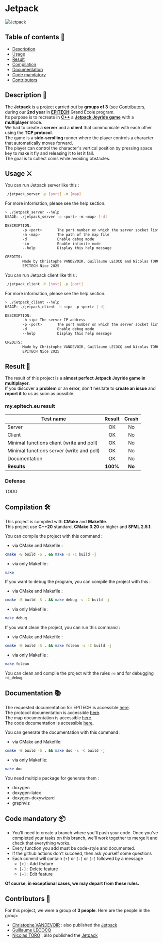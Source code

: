# Jetpack

![Jetpack](https://toro-nicolas.github.io/Jetpack/preview2.png)

## Table of contents 📑
- [Description](https://github.com/toro-nicolas/Jetpack/blob/main/README.md#description-)
- [Usage](https://github.com/toro-nicolas/Jetpack/blob/main/README.md#usage-%EF%B8%8F)
- [Result](https://github.com/toro-nicolas/Jetpack/blob/main/README.md#result-)
- [Compilation](https://github.com/toro-nicolas/Jetpack/blob/main/README.md#compilation-%EF%B8%8F)
- [Documentation](https://github.com/toro-nicolas/Jetpack/blob/main/README.md#documentation-)
- [Code mandatory](https://github.com/toro-nicolas/Jetpack/blob/main/README.md#code-mandatory-)
- [Contributors](https://github.com/toro-nicolas/Jetpack/blob/main/README.md#contributors-)


## Description 📝
The **Jetpack** is a project carried out by **groups of 3** (see [Contributors](https://github.com/toro-nicolas/Jetpack/blob/main/README.md#contributors-), during our **2nd year** in [**EPITECH**](https://www.epitech.eu/) Grand Ecole program.  
Its purpose is to recreate in [**C++**](https://en.wikipedia.org/wiki/C%2B%2B) a [**Jetpack Joyride game**](https://en.wikipedia.org/wiki/Jetpack_Joyride) with a **multiplayer** mode.  
We had to create a **server** and a **client** that communicate with each other using the **TCP protocol**.  
The game is a **side-scrolling** runner where the player controls a character that automatically moves forward.  
The player can control the character's vertical position by pressing space key to make it fly and releasing it to let it fall.  
The goal is to collect coins while avoiding obstacles.  


## Usage ⚔️
You can run Jetpack server like this :
```sh
./jetpack_server -p [port] -m [map]
```
For more information, please see the help section.
```sh
> ./jetpack_server --help
USAGE: ./jetpack_server -p <port> -m <map> [-d]

DESCRIPTION:
        -p <port>       The port number on which the server socket listens
        -m <map>        The path of the map file
        -d              Enable debug mode
        -in             Enable infinite mode
        --help          Display this help message

CREDITS:
        Made by Christophe VANDEVOIR, Guillaume LECOCQ and Nicolas TORO
        EPITECH Nice 2025
```

You can run Jetpack client like this :
```sh
./jetpack_client -h [host] -p [port]
```
For more information, please see the help section.
```sh
> ./jetpack_client --help
USAGE: ./jetpack_client -h <ip> -p <port> [-d]

DESCRIPTION:
        -h <ip> The server IP address
        -p <port>       The port number on which the server socket listens
        -d              Enable debug mode
        --help          Display this help message

CREDITS:
        Made by Christophe VANDEVOIR, Guillaume LECOCQ and Nicolas TORO
        EPITECH Nice 2025
```


## Result 🚩
The result of this project is a **almost perfect Jetpack Joyride game in multiplayer**.  
If you discover a **problem** or an **error**, don't hesitate to **create an issue** and **report it** to us as soon as possible.


### my.epitech.eu result
| Test name                                 |  Result  | Crash  |
|-------------------------------------------|:--------:|:------:|
| Server                                    |    OK    |   No   |
| Client                                    |    OK    |   No   |
| Minimal functions client (write and poll) |    OK    |   No   |
| Minimal functions server (write and poll) |    OK    |   No   |
| Documentation                             |    OK    |   No   |
| **Results**                               | **100%** | **No** |

### Defense
TODO


## Compilation 🛠️
This project is compiled with **CMake** and **Makefile**.  
This project use **C++20** standard, **CMake 3.20** or higher and **SFML 2.5.1**.  

You can compile the project with this command :
- via CMake and Makefile :
```sh
cmake -B build -S . && make -s -C build -j
```
- via only Makefile :
```sh
make
```

If you want to debug the program, you can compile the project with this :
- via CMake and Makefile :
```sh
cmake -B build -S . && make debug -s -C build -j
```
- via only Makefile :
```sh
make debug 
```

If you want clean the project, you can run this command :
- via CMake and Makefile :
```sh
cmake -B build -S . && make fclean -s -C build -j
```
- via only Makefile :
```sh
make fclean
```

You can clean and compile the project with the rules ```re``` and for debugging ```re_debug```


## Documentation 📚
The requested documentation for EPITECH is accessible [here](https://toro-nicolas.github.io/Jetpack/doc.txt).  
The protocol documentation is accessible [here](https://toro-nicolas.github.io/Jetpack/protocol_documentation_en.md).  
The map documentation is accessible [here](https://toro-nicolas.github.io/Jetpack/map_documentation.md).  
The code documentation is accessible [here](https://toro-nicolas.github.io/Jetpack/html/).  

You can generate the documentation with this command :
- via CMake and Makefile:
```sh
cmake -B build -S . && make doc -s -C build -j
```
- via only Makefile:
```sh
make doc
```
You need multiple package for generate them :
- doxygen
- doxygen-latex
- doxygen-doxywizard
- graphviz


## Code mandatory 📦
- You'll need to create a branch where you'll push your code. Once you've completed your tasks on this branch, we'll work together to merge it and check that everything works.
- Every function you add must be code-style and documented.
- If the github actions don't succeed, then ask yourself some questions
- Each commit will contain ```[+]``` or ```[-]``` or ```[~]``` followed by a message
    - ```[+]``` : Add feature
    - ```[-]``` : Delete feature
    - ```[~]``` : Edit feature

**Of course, in exceptional cases, we may depart from these rules.**


## Contributors 👥
For this project, we were a group of **3 people**. Here are the people in the group:
- [Christophe VANDEVOIR](https://github.com/ItsKarmaOff) : also published the [Jetpack](https://github.com/ItsKarmaOff/Jetpack)
- [Guillaume LECOCQ](https://github.com/guilec06)
- [Nicolas TORO](https://github.com/toro-nicolas) : also published the [Jetpack](https://github.com/toro-nicolas/Jetpack)
